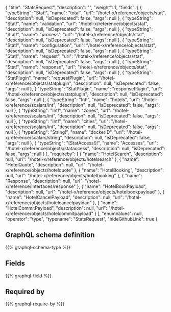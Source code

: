{
  "title": "StatsRequest",
  "description": "",
  "weight": 1,
  "fields": [
    {
      "typeString": "Stat!",
      "name": "total",
      "url": "/hotel-x/reference/objects/stat",
      "description": null,
      "isDeprecated": false,
      "args": null
    },
    {
      "typeString": "Stat!",
      "name": "validation",
      "url": "/hotel-x/reference/objects/stat",
      "description": null,
      "isDeprecated": false,
      "args": null
    },
    {
      "typeString": "Stat!",
      "name": "process",
      "url": "/hotel-x/reference/objects/stat",
      "description": null,
      "isDeprecated": false,
      "args": null
    },
    {
      "typeString": "Stat!",
      "name": "configuration",
      "url": "/hotel-x/reference/objects/stat",
      "description": null,
      "isDeprecated": false,
      "args": null
    },
    {
      "typeString": "Stat!",
      "name": "request",
      "url": "/hotel-x/reference/objects/stat",
      "description": null,
      "isDeprecated": false,
      "args": null
    },
    {
      "typeString": "Stat!",
      "name": "response",
      "url": "/hotel-x/reference/objects/stat",
      "description": null,
      "isDeprecated": false,
      "args": null
    },
    {
      "typeString": "StatPlugin",
      "name": "requestPlugin",
      "url": "/hotel-x/reference/objects/statplugin",
      "description": null,
      "isDeprecated": false,
      "args": null
    },
    {
      "typeString": "StatPlugin",
      "name": "responsePlugin",
      "url": "/hotel-x/reference/objects/statplugin",
      "description": null,
      "isDeprecated": false,
      "args": null
    },
    {
      "typeString": "Int!",
      "name": "hotels",
      "url": "/hotel-x/reference/scalars/int",
      "description": null,
      "isDeprecated": false,
      "args": null
    },
    {
      "typeString": "Int!",
      "name": "zones",
      "url": "/hotel-x/reference/scalars/int",
      "description": null,
      "isDeprecated": false,
      "args": null
    },
    {
      "typeString": "Int!",
      "name": "cities",
      "url": "/hotel-x/reference/scalars/int",
      "description": null,
      "isDeprecated": false,
      "args": null
    },
    {
      "typeString": "String!",
      "name": "dockerID",
      "url": "/hotel-x/reference/scalars/string",
      "description": null,
      "isDeprecated": false,
      "args": null
    },
    {
      "typeString": "[StatAccess!]!",
      "name": "Accesses",
      "url": "/hotel-x/reference/objects/stataccess",
      "description": null,
      "isDeprecated": false,
      "args": null
    }
  ],
  "requireby": [
    {
      "name": "HotelSearch",
      "description": null,
      "url": "/hotel-x/reference/objects/hotelsearch"
    },
    {
      "name": "HotelQuote",
      "description": null,
      "url": "/hotel-x/reference/objects/hotelquote"
    },
    {
      "name": "HotelBooking",
      "description": null,
      "url": "/hotel-x/reference/objects/hotelbooking"
    },
    {
      "name": "Response",
      "description": null,
      "url": "/hotel-x/reference/interfaces/response"
    },
    {
      "name": "HotelBookPayload",
      "description": null,
      "url": "/hotel-x/reference/objects/hotelbookpayload"
    },
    {
      "name": "HotelCancelPayload",
      "description": null,
      "url": "/hotel-x/reference/objects/hotelcancelpayload"
    },
    {
      "name": "HotelCommitPayload",
      "description": null,
      "url": "/hotel-x/reference/objects/hotelcommitpayload"
    }
  ],
  "enumValues": null,
  "operator": "type",
  "typename": "StatsRequest",
  "hideGithubLink": true
}
## GraphQL schema definition

{{% graphql-schema-type %}}

## Fields

{{% graphql-field %}}

## Required by

{{% graphql-require-by %}}
